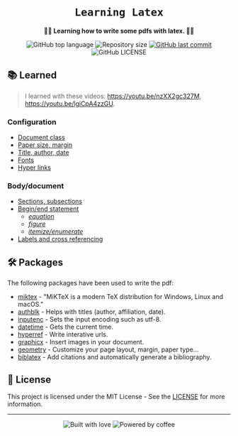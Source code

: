 <div align="center">
  <h1><code>Learning Latex</code></h1>

  <p>
    <strong>🧙‍♀️ Learning how to write some pdfs with latex. 🧙‍♀️</strong>
  </p>

  <p>
    <img
      alt="GitHub top language"
      src="https://img.shields.io/github/languages/top/kauefraga/learning-latex.svg"
    />
    <img
      alt="Repository size"
      src="https://img.shields.io/github/repo-size/kauefraga/learning-latex.svg"
    />
    <a href="https://github.com/kauefraga/learning-latex/commits/main">
      <img
        alt="GitHub last commit"
        src="https://img.shields.io/github/last-commit/kauefraga/learning-latex.svg"
      />
    </a>
    <img
      alt="GitHub LICENSE"
      src="https://img.shields.io/github/license/kauefraga/learning-latex.svg"
    />
  </p>
</div>

## 📚 Learned

> I learned with these videos: https://youtu.be/nzXX2gc327M, https://youtu.be/lgiCpA4zzGU.

### Configuration
- [Document class](https://latex-tutorial.com/documentclass-latex)
- [Paper size, margin](https://www.overleaf.com/learn/latex/Page_size_and_margins)
- [Title, author, date](https://www.overleaf.com/learn/latex/Questions/How_do_I_add_additional_author_names_and_affiliations_to_my_paper%3F)
- [Fonts](https://tug.org/FontCatalogue/roboto)
- [Hyper links](https://www.overleaf.com/learn/latex/Hyperlinks)

### Body/document
- [Sections, subsections](https://www.overleaf.com/learn/latex/Sections_and_chapters)
- [Begin/end statement](https://www.overleaf.com/learn/latex/Environments)
  - [_equation_](https://www.overleaf.com/learn/latex/Mathematical_expressions)
  - [_figure_](https://www.overleaf.com/learn/latex/Inserting_Images)
  - [_itemize/enumerate_](https://www.overleaf.com/learn/latex/Lists)
- [Labels and cross referencing](https://en.wikibooks.org/wiki/LaTeX/Labels_and_Cross-referencing)

## 🛠 Packages

The following packages have been used to write the pdf:

- [miktex](https://miktex.org) - "MiKTeX is a modern TeX distribution for Windows, Linux and macOS."
- [authblk](https://www.ctan.org/pkg/authblk) - Helps with titles (author, affiliation, date).
- [inputenc](https://www.ctan.org/pkg/inputenc) - Sets the input encoding such as utf-8.
- [datetime](https://www.ctan.org/pkg/datetime) - Gets the current time.
- [hyperref](https://www.ctan.org/pkg/hyperref) - Write interative urls.
- [graphicx](https://www.ctan.org/pkg/graphicx) - Insert images in your document.
- [geometry](https://www.ctan.org/pkg/geometry) - Customize your page layout, margin, paper type...
- [biblatex](https://www.overleaf.com/learn/latex/Bibliography_management_in_LaTeX) - Add citations and automatically generate a bibliography.

## 📝 License

This project is licensed under the MIT License - See the [LICENSE](https://github.com/kauefraga/learning-latex/blob/main/LICENSE) for more information.

---

<div align="center" display="flex">
  <img alt="Built with love" src="https://forthebadge.com/images/badges/built-with-love.svg">
  <img alt="Powered by coffee" src="https://forthebadge.com/images/badges/powered-by-coffee.svg">
</div>
